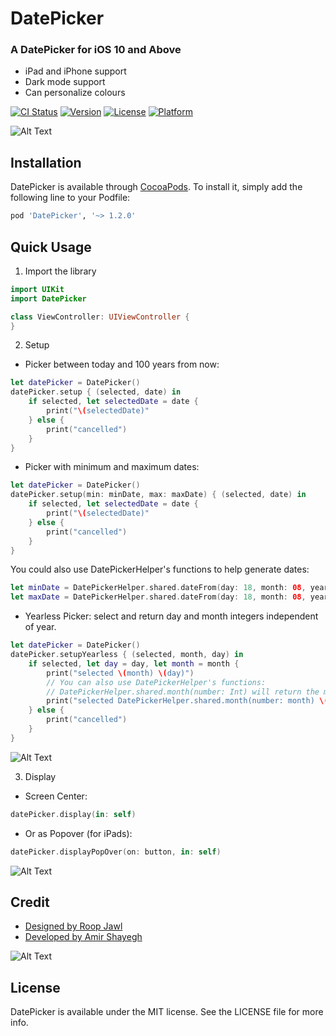 # DatePicker
### A DatePicker for iOS 10 and Above
- iPad and iPhone support
- Dark mode support
- Can personalize colours

[![CI Status](https://img.shields.io/travis/amirshayegh/DatePicker.svg?style=flat)](https://travis-ci.org/amirshayegh/DatePicker)
[![Version](https://img.shields.io/cocoapods/v/DatePicker.svg?style=flat)](https://cocoapods.org/pods/DatePicker)
[![License](https://img.shields.io/cocoapods/l/DatePicker.svg?style=flat)](https://cocoapods.org/pods/DatePicker)
[![Platform](https://img.shields.io/cocoapods/p/DatePicker.svg?style=flat)](https://cocoapods.org/pods/DatePicker)


![Alt Text](https://github.com/AmirShayegh/DatePicker/blob/master/ReadmeFiles/Full.PNG)


## Installation

DatePicker is available through [CocoaPods](https://cocoapods.org). To install
it, simply add the following line to your Podfile:

```ruby
pod 'DatePicker', '~> 1.2.0'
```

## Quick Usage

1) Import the library

```Swift
import UIKit
import DatePicker

class ViewController: UIViewController {
}
```

2) Setup

- Picker between today and 100 years from now:

```Swift
let datePicker = DatePicker()
datePicker.setup { (selected, date) in
	if selected, let selectedDate = date {
		print("\(selectedDate)"
	} else {
		print("cancelled")
	}
}
```

- Picker with minimum and maximum dates:

```Swift
let datePicker = DatePicker()
datePicker.setup(min: minDate, max: maxDate) { (selected, date) in
	if selected, let selectedDate = date {
		print("\(selectedDate)"
	} else {
		print("cancelled")
	}
}
```

You could also use DatePickerHelper's functions to help generate dates:

```Swift
let minDate = DatePickerHelper.shared.dateFrom(day: 18, month: 08, year: 1990)
let maxDate = DatePickerHelper.shared.dateFrom(day: 18, month: 08, year: 2020)
```

- Yearless Picker: select and return day and month integers independent of year. 

```Swift
let datePicker = DatePicker()
datePicker.setupYearless { (selected, month, day) in
	if selected, let day = day, let month = month {
		print("selected \(month) \(day)")
		// You can also use DatePickerHelper's functions:
		// DatePickerHelper.shared.month(number: Int) will return the month string name
		print("selected DatePickerHelper.shared.month(number: month) \(day)")
	} else {
		print("cancelled")
	}
}
``` 
![Alt Text](https://github.com/AmirShayegh/DatePicker/blob/master/ReadmeFiles/Yearless.png)

3) Display

- Screen Center:
```Swift
datePicker.display(in: self)
```

- Or as Popover (for iPads):
```Swift
datePicker.displayPopOver(on: button, in: self)
```

![Alt Text](https://github.com/AmirShayegh/DatePicker/blob/master/ReadmeFiles/Popover.jpg)

## Credit
- [Designed by Roop Jawl](https://www.linkedin.com/in/roopjawl/)
- [Developed by Amir Shayegh](https://www.linkedin.com/in/shayegh/)

![Alt Text](https://github.com/AmirShayegh/DatePicker/blob/master/ReadmeFiles/DatePicker.gif)

## License

DatePicker is available under the MIT license. See the LICENSE file for more info.
